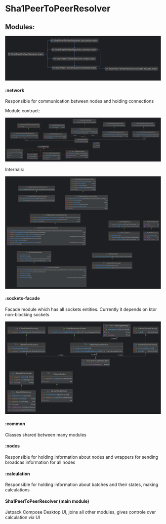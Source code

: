# Sha1PeerToPeerResolver

## Modules:
![dependency diagram](dependency_diagram_v2.png)

#### :network
Responsible for communication between nodes and holding connections  

Module contract:  

![dependency diagram](network/network_contract_diagram.png)

Internals:  

![dependency diagram](network/network_internal_diagram.png)

#### :sockets-facade
Facade module which has all sockets entities. Currently it depends on ktor non-blocking sockets

![dependency diagram](sockets-facade/sockets_facade_diagram.png)

#### :common
Classes shared between many modules
#### :nodes
Responsible for holding information about nodes and wrappers for sending broadcas information for all nodes
#### :calculation
Responsible for holding information about batches and their states, making calculations
#### Sha1PeerToPeerResolver (main module)
Jetpack Compose Desktop UI, joins all other modules, gives controle over calculation via UI

